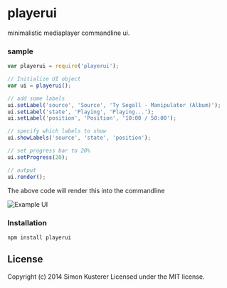 # playerui

minimalistic mediaplayer commandline ui.

### sample

```javascript
var playerui = require('playerui');

// Initialize UI object
var ui = playerui();

// add some labels
ui.setLabel('source', 'Source', 'Ty Segall - Manipulator (Album)');
ui.setLabel('state', 'Playing', 'Playing...');
ui.setLabel('position', 'Position', '10:00 / 50:00');

// specify which labels to show
ui.showLabels('source', 'state', 'position');

// set progress bar to 20%
ui.setProgress(20);

// output
ui.render();
```
The above code will render this into the commandline

![Example UI](/example.png?raw=true "Example UI")

### Installation

`npm install playerui`

## License
Copyright (c) 2014 Simon Kusterer
Licensed under the MIT license.
